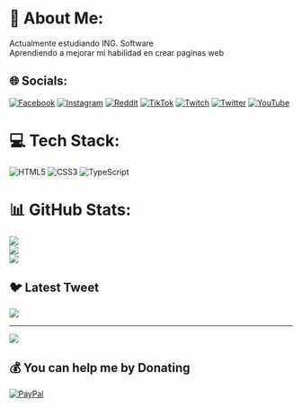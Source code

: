 # 💫 About Me:
Actualmente estudiando ING. Software<br>Aprendiendo a mejorar mi habilidad en crear paginas web


## 🌐 Socials:
[![Facebook](https://img.shields.io/badge/Facebook-%231877F2.svg?logo=Facebook&logoColor=white)](https://facebook.com/stevenuretab) [![Instagram](https://img.shields.io/badge/Instagram-%23E4405F.svg?logo=Instagram&logoColor=white)](https://instagram.com/stevenuretabb) [![Reddit](https://img.shields.io/badge/Reddit-%23FF4500.svg?logo=Reddit&logoColor=white)](https://reddit.com/user/stevenuretab593) [![TikTok](https://img.shields.io/badge/TikTok-%23000000.svg?logo=TikTok&logoColor=white)](https://tiktok.com/@stevenuretab) [![Twitch](https://img.shields.io/badge/Twitch-%239146FF.svg?logo=Twitch&logoColor=white)](https://twitch.tv/stevenuretab) [![Twitter](https://img.shields.io/badge/Twitter-%231DA1F2.svg?logo=Twitter&logoColor=white)](https://twitter.com/Stevenuretabofc) [![YouTube](https://img.shields.io/badge/YouTube-%23FF0000.svg?logo=YouTube&logoColor=white)](https://youtube.com/channel/UC18MAvbqQt3Y05er1J8X79A) 

# 💻 Tech Stack:
![HTML5](https://img.shields.io/badge/html5-%23E34F26.svg?style=for-the-badge&logo=html5&logoColor=white) ![CSS3](https://img.shields.io/badge/css3-%231572B6.svg?style=for-the-badge&logo=css3&logoColor=white) ![TypeScript](https://img.shields.io/badge/typescript-%23007ACC.svg?style=for-the-badge&logo=typescript&logoColor=white)
# 📊 GitHub Stats:
![](https://github-readme-stats.vercel.app/api?username=steevexe&theme=merko&hide_border=false&include_all_commits=false&count_private=false)<br/>
![](https://github-readme-streak-stats.herokuapp.com/?user=steevexe&theme=merko&hide_border=false)<br/>
![](https://github-readme-stats.vercel.app/api/top-langs/?username=steevexe&theme=merko&hide_border=false&include_all_commits=false&count_private=false&layout=compact)

## 🐦 Latest Tweet
[![](https://gtce.itsvg.in/api?username=Stevenuretabofc)](https://github.com/VishwaGauravIn/github-twitter-card-embed)

---
[![](https://visitcount.itsvg.in/api?id=steevexe&icon=8&color=3)](https://visitcount.itsvg.in)

  ## 💰 You can help me by Donating
  [![PayPal](https://img.shields.io/badge/PayPal-00457C?style=for-the-badge&logo=paypal&logoColor=white)](https://paypal.me/https://paypal.me/stevenuretabb) 

  
<!-- Proudly created with GPRM ( https://gprm.itsvg.in ) -->
